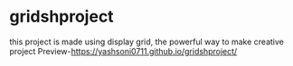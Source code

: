 # gridshproject
this project is made using display grid, the powerful way to make creative project
Preview-https://yashsoni0711.github.io/gridshproject/
